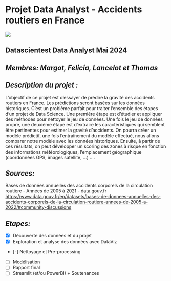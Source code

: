 # **Projet Data Analyst - Accidents routiers en France** #
![](https://datascientest.com/wp-content/uploads/2022/03/logo-2021.png)
## Datascientest Data Analyst Mai 2024 ##

## ***Membres: Margot, Felicia, Lancelot et Thomas***

## ***Description du projet :***
L’objectif de ce projet est d’essayer de prédire la gravité des accidents routiers en France. Les prédictions seront basées sur les données historiques.
C’est un problème parfait pour traiter l’ensemble des étapes d’un projet de Data Science. Une première étape est d’étudier et appliquer des méthodes pour nettoyer le jeu de données. Une fois le jeu de données propre, une deuxième étape est d’extraire les caractéristiques qui semblent être pertinentes pour estimer la gravité d’accidents. On pourra créer un modèle prédictif, une fois l’entraînement du modèle effectué, nous allons comparer notre modèle avec les données historiques. Ensuite, à partir de ces résultats, on peut développer un scoring des zones à risque en fonction des informations météorologiques, l’emplacement géographique (coordonnées GPS, images satellite, …) ….


## ***Sources:***

Bases de données annuelles des accidents corporels de la circulation routière - Années de 2005 à 2021 - data.gouv.fr
https://www.data.gouv.fr/en/datasets/bases-de-donnees-annuelles-des-accidents-corporels-de-la-circulation-routiere-annees-de-2005-a-2022/#community-discussions

## ***Etapes:***

- [x] Découverte des données et du projet
- [x] Exploration et analyse des données avec DataViz
- [-] Nettoyage et Pre-processing
- [ ] Modélisation
- [ ] Rapport final
- [ ] Streamlit (et/ou PowerBI) + Soutenances
